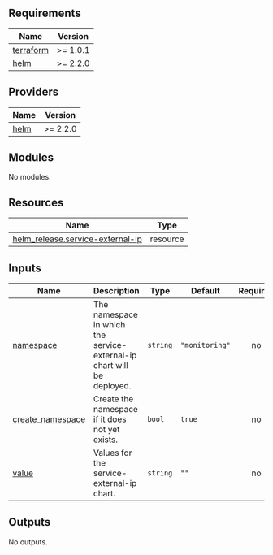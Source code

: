 ## Requirements

| Name | Version |
|------|---------|
| <a name="requirement_terraform"></a> [terraform](#requirement\_terraform) | >= 1.0.1 |
| <a name="requirement_helm"></a> [helm](#requirement\_helm) | >= 2.2.0 |

## Providers

| Name | Version |
|------|---------|
| <a name="provider_helm"></a> [helm](#provider\_helm) | >= 2.2.0 |

## Modules

No modules.

## Resources

| Name | Type |
|------|------|
| [helm_release.service-external-ip](https://registry.terraform.io/providers/hashicorp/helm/latest/docs/resources/release) | resource |

## Inputs

| Name | Description | Type | Default | Required |
|------|-------------|------|---------|:--------:|
| <a name="input_namespace"></a> [namespace](#input\_namespace) | The namespace in which the service-external-ip chart will be deployed. | `string` | `"monitoring"` | no |
| <a name="input_create_namespace"></a> [create\_namespace](#input\_create\_namespace) | Create the namespace if it does not yet exists. | `bool` | `true` | no |
| <a name="input_value"></a> [value](#input\_value) | Values for the service-external-ip chart. | `string` | `""` | no |

## Outputs

No outputs.
